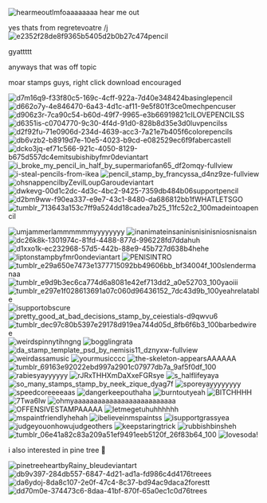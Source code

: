 ![hearmeoutlmfoaaaaaaaa](https://github.com/user-attachments/assets/761dec99-2945-4b4a-bf9e-27504404f3a6)
hear me out

yes thats from regretevoatre
/j
![e2352f28de8f9365b5405d2b0b27c474pencil](https://github.com/user-attachments/assets/49d7a81e-cb1e-47f0-8583-9948ca572b5c)

gyattttt

anyways that was off topic

moar stamps guys, right click download encouraged

![d7m16q9-f33f80c5-169c-4cff-922a-7d40e348424basinglepencil](https://github.com/user-attachments/assets/e1f49cd1-826c-49da-8fd1-d96a1fe367e4)
![d662o7y-4e846470-6a43-4d1c-af11-9e5f801f3ce0mechpencuser](https://github.com/user-attachments/assets/dcd55fa3-3635-422c-a87f-f9e53d877571)
![d906z3r-7ca90c54-b60d-49f7-9965-e3b66919821cILOVEPENCILSS](https://github.com/user-attachments/assets/c7eeaf4d-dfd0-491e-90d5-87ae6de40ec6)
![d6351is-c0704770-9c30-4f4d-91d0-828b8d35e3d0luvpencilss](https://github.com/user-attachments/assets/15c05a34-8f31-49d8-a733-1d60b3c6b548)
![d2f92fu-71e0906d-234d-4639-acc3-7a21e7b405f6colorepencils](https://github.com/user-attachments/assets/e157bb98-4c3c-42e0-bd6f-0374b24f4dbb)
![db6vzb2-b8919d7e-10e5-4023-b9cd-e082529ec6f9fabercastell](https://github.com/user-attachments/assets/4bc3f187-2a08-4cb8-ab72-a3f24b1b75d2)
![dcko3jq-ef71c566-921c-4050-8129-b675d557dc4emitsubishibyfmr0deviantart](https://github.com/user-attachments/assets/b1738d8b-df3f-4432-a6cf-edb772c08201)
![i_broke_my_pencil_in_half_by_supermariofan65_df2omqy-fullview](https://github.com/user-attachments/assets/78e8ce85-4493-4b00-81fe-41f23e06ea54)
![i-steal-pencils-from-ikea](https://github.com/user-attachments/assets/d4079ba5-81da-49cf-b165-70f7e0643eee)
![pencil_stamp_by_francyssa_d4nz9ze-fullview](https://github.com/user-attachments/assets/f502b875-8fb2-4636-8b39-86cccc46e605)
![ohsnappencilbyZevilLoupGaroudeviantart](https://github.com/user-attachments/assets/609afb97-8490-4757-ba91-c1a0cb5c60c1)
![dwkevg-00d1c2dc-4d3c-4bc2-9425-7359db484b06supportpencil](https://github.com/user-attachments/assets/21a713e8-b3b2-4438-a154-e8710c33ab64)
![d2bm9ww-f90ea337-e9e7-43c1-8480-da686812bb1fWHATLETSGO](https://github.com/user-attachments/assets/140fe7b4-5f39-4a0b-b6e7-c97416df2fcf)
![tumblr_713643a153c7ff9a524dd18cadea7b25_11fc52c2_100madeintoapencil](https://github.com/user-attachments/assets/1c09f704-e722-447a-9b99-1969818cec6a)

![umjammerlammmmmmyyyyyyyy](https://github.com/user-attachments/assets/d452054e-9c79-42e7-a315-93a0f66097c7)
![inanimateinsaninisnisinisniosnisnaisn](https://github.com/user-attachments/assets/edf855cd-0ad6-418b-898f-3f89b91ee397)
![dc26k8k-1301974c-81fd-4488-877d-996228fd7ddahuh](https://github.com/user-attachments/assets/21e48035-4cfd-4ade-acf9-b2d2a2dc21b4)
![d1xxo1k-ec232968-57d5-442b-88e9-45b727d638b4hehe](https://github.com/user-attachments/assets/6c0a4a0b-b888-476a-bd31-9ee677fcca10)
![liptonstampbyfmr0ondeviantart](https://github.com/user-attachments/assets/9f72dd41-a00b-4d7e-ba6f-9bb191b24497)
![PENISINTRO](https://github.com/user-attachments/assets/e2bcd41b-c44f-417e-bca5-fb6a49f359fa)
![tumblr_e29a650e7473e1377715092bb49606bb_bf34004f_100slendermanaa](https://github.com/user-attachments/assets/9680ce58-527b-4f22-b017-bc2a877a3759)
![tumblr_e9d9b3ec6ca774d6a8081e42ef713dd2_a0e52703_100yaoiii](https://github.com/user-attachments/assets/2a06215f-877a-4bfc-ada2-8254eb7cc9bb)
![tumblr_e297e1f028613691a07c060d96436152_7dc43d9b_100yeahrelatable](https://github.com/user-attachments/assets/c0098e6c-a736-447f-9af6-750554f16fa9)
![isupportobscure](https://github.com/user-attachments/assets/7cce7b02-835f-481c-b103-a1d8433d5958)![pretty_good_at_bad_decisions_stamp_by_ceiestials-d9qwvu6](https://github.com/user-attachments/assets/945134d7-242d-4cc6-8625-500213a72ae1)
![tumblr_dec97c80b5397e29178d919ea744d05d_8fb6f6b3_100barbedwiree](https://github.com/user-attachments/assets/d52a4ef6-55f3-4a89-a46d-d8baa9de3583)![weirdspinnytihngng](https://github.com/user-attachments/assets/508d8e09-db23-4ce0-bb47-9186a5297c94)
![bogglingrata](https://github.com/user-attachments/assets/1e5fb635-01e9-4e9c-ad68-2cbd020a0141)
![da_stamp_template_psd_by_nemisis11_dznyxw-fullview](https://github.com/user-attachments/assets/e0fa0195-20b4-43b7-a459-f18d17f16e7d)
![weirdassamusic](https://github.com/user-attachments/assets/a0405da1-b88a-45e8-ae6b-efe6d631edbf)
![yourmusicccc](https://github.com/user-attachments/assets/aa111745-1e59-42b6-9ab9-69f4d8532826)
![the-skeleton-appearsAAAAAA](https://github.com/user-attachments/assets/a33da312-5c7b-44d5-a8b7-cb6fbaaf3937)
![tumblr_69163e92022ebd997a2901c07977db7a_9af5f0df_100](https://github.com/user-attachments/assets/44d9cb3e-0cd5-4f49-9e14-ca2b7a374e59)
![rabiesyayyyyyy](https://github.com/user-attachments/assets/e1c81b93-19d6-4582-8fdc-64218d8f938e)
![rJRxTHHXmDaXxeFGRsye](https://github.com/user-attachments/assets/d71a2e91-e087-472e-a289-10ce1d46186d)
![s_halflifeyaya](https://github.com/user-attachments/assets/391eb5e0-75c8-4bdb-8176-5423d4648f65)
![so_many_stamps_stamp_by_neek_zique_dyag7f](https://github.com/user-attachments/assets/109ee35b-8aad-4784-953e-fb4ed90d98b1)
![sporeyayyyyyyyy](https://github.com/user-attachments/assets/25cb1151-d60b-41f0-8c24-5c2d23c213d4)
![speedcoreeeeaas](https://github.com/user-attachments/assets/f22a81c5-49fb-4918-a483-6631c81d72f6)
![dangerkeepouthaha](https://github.com/user-attachments/assets/fb5aa2c1-0603-4cad-9d8f-b9c10b791622)
![burntoutyeah](https://github.com/user-attachments/assets/de730e21-eeb4-42d8-8f7d-0561aa9cea2b)
![BITCHHHH](https://github.com/user-attachments/assets/0fedb3d1-e7ff-41b7-8884-5fbebf40ef45)
![7Twa6Iw](https://github.com/user-attachments/assets/a5359efe-91ec-44c3-84e9-e287f5b0a085)
![ohmyaaaaaaaaaaaaaaaaaaaaaaaaaa](https://github.com/user-attachments/assets/11f6a7fc-0cf1-432e-857b-f0e4ea9e0622)
![OFFENSIVESTAMPAAAAA](https://github.com/user-attachments/assets/2ff698da-e8af-4eaa-9c4d-d36ffea428a4)
![letmegetuhuhhhhhh](https://github.com/user-attachments/assets/dce18dfa-6302-4792-b03d-eece78aedf5c)
![mspaintfriendlyhehah](https://github.com/user-attachments/assets/747f07a6-4bfa-4cbf-9a1d-207fe94b91a4)
![ibelieveinmspaintss](https://github.com/user-attachments/assets/cd781d69-833d-4746-8e50-8a4e2935ce8f)
![isupportgrassyea](https://github.com/user-attachments/assets/3817a2b2-ae9a-4336-81c6-a34154f090cb)
![judgeyouonhowujudgeothers](https://github.com/user-attachments/assets/94d62717-2d67-41b5-91c1-7acfc691baab)
![keepstaringtrick](https://github.com/user-attachments/assets/ac6823d6-eb68-408e-9efd-6de0ac137fa6)
![rubbishbinsheh](https://github.com/user-attachments/assets/2ba566d9-c1c9-495b-8e82-1efffc8542fe)
![tumblr_06e41a82c83a209a51ef9491eeb5120f_26f83b64_100](https://github.com/user-attachments/assets/ddb3b81a-4074-49ed-aa7e-0990f4d9bbed)
![lovesoda!](https://github.com/user-attachments/assets/bef83280-8bf9-4ace-8796-b78b3abecbf3)

i also interested in pine tree 👅

![pinetreeheartbyRainy_bleudeviantart](https://github.com/user-attachments/assets/ad346e9d-38a4-4f84-8def-3f572c5677e6)![db9v397-284db557-6847-4d21-ad1a-fd986c4d4176treees](https://github.com/user-attachments/assets/d27b0cd6-e1ef-4420-a320-26e6d442c3ed)![da6ydoj-8da8c107-2e0f-47c4-8c37-bd94ac9daca2forestt](https://github.com/user-attachments/assets/60d55934-3a7b-4f0e-a0a3-69986d5fe31b)![dd70m0e-374473c6-8daa-41bf-870f-65a0ec1c0d76trees](https://github.com/user-attachments/assets/b20ad0b7-f8b6-4526-af26-4400e4981cab)


